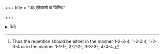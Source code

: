 +++
title = "08 एकैकशो वा त्रिस्त्रिः"

+++

<details><summary>थिते</summary>

8. or at each (bargaining the offer followed by the relevant response is repeated thrice.[^1]  
  

[^1]: Thus the repetition should be either in the manner 1-2-3-4, 1-2-3 4, 1-2-3-4 or in the manner 1-1-1-, 2-2-2-, 3-3-3-, 4-4-4.
</details>
